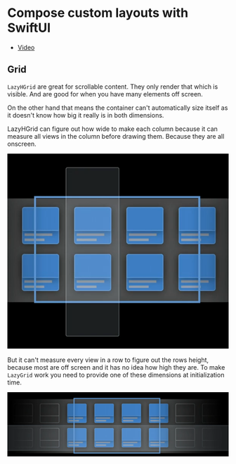 # Compose custom layouts with SwiftUI

- [Video](https://developer.apple.com/videos/play/wwdc2022/10056/)

## Grid

`LazyHGrid` are great for scrollable content. They only render that which is visible. And are good for when you have many elements off screen.

On the other hand that means the container can't automatically size itself as it doesn't know how big it really is in both dimensions.

LazyHGrid can figure out how wide to make each column because it can measure all views in the column before drawing them. Because they are all onscreen.

![](images/1.png)

But it can't measure every view in a row to figure out the rows height, because most are off screen and it has no idea how high they are. To make `LazyGrid` work you need to provide one of these dimensions at initialization time.

![](images/2.png)